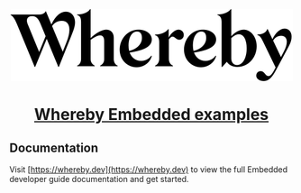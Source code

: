 <p align="center">
  <a href="https://whereby.com/">
    <img src="./whereby-logo.svg" />
    <h1 align="center">Whereby Embedded examples</h1>
  </a>
</p>

## Documentation

Visit [https://whereby.dev](https://whereby.dev) to view the full Embedded developer guide documentation and get started.
